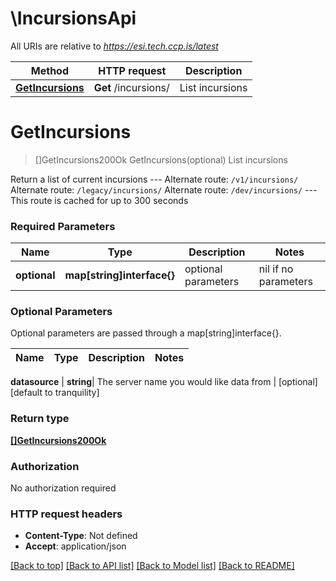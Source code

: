# \IncursionsApi

All URIs are relative to *https://esi.tech.ccp.is/latest*

Method | HTTP request | Description
------------- | ------------- | -------------
[**GetIncursions**](IncursionsApi.md#GetIncursions) | **Get** /incursions/ | List incursions


# **GetIncursions**
> []GetIncursions200Ok GetIncursions(optional)
List incursions

Return a list of current incursions  ---  Alternate route: `/v1/incursions/`  Alternate route: `/legacy/incursions/`  Alternate route: `/dev/incursions/`   ---  This route is cached for up to 300 seconds

### Required Parameters

Name | Type | Description  | Notes
------------- | ------------- | ------------- | -------------
 **optional** | **map[string]interface{}** | optional parameters | nil if no parameters

### Optional Parameters
Optional parameters are passed through a map[string]interface{}.

Name | Type | Description  | Notes
------------- | ------------- | ------------- | -------------

 **datasource** | **string**| The server name you would like data from | [optional] [default to tranquility]

### Return type

[**[]GetIncursions200Ok**](get_incursions_200_ok.md)

### Authorization

No authorization required

### HTTP request headers

 - **Content-Type**: Not defined
 - **Accept**: application/json

[[Back to top]](#) [[Back to API list]](../README.md#documentation-for-api-endpoints) [[Back to Model list]](../README.md#documentation-for-models) [[Back to README]](../README.md)

